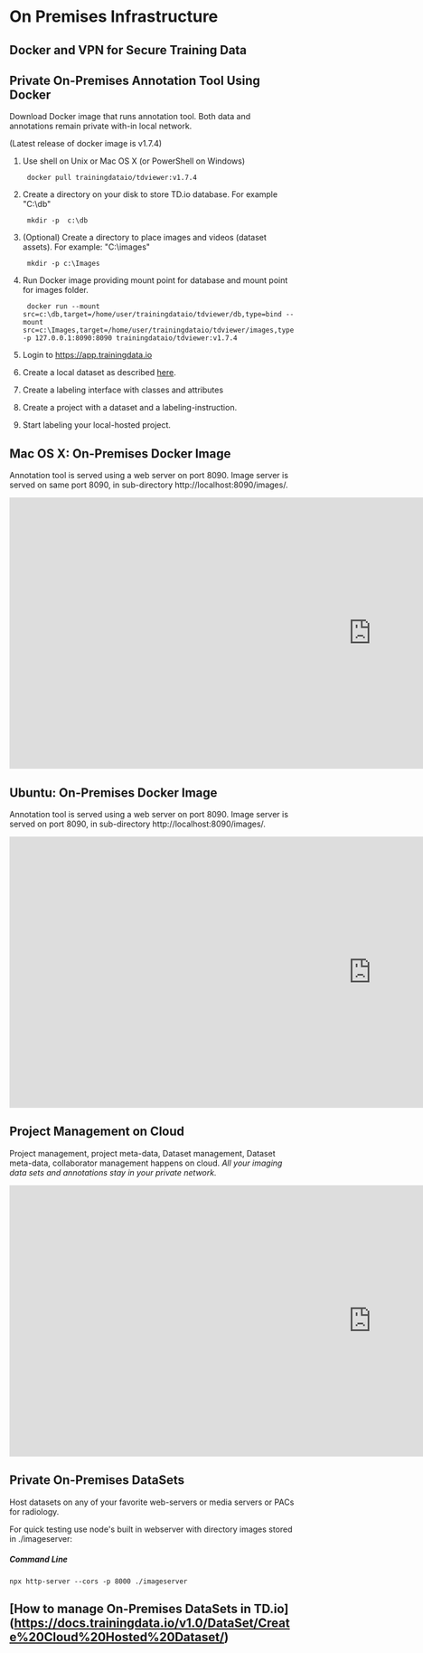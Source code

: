 # On Premises Infrastructure

## Docker and VPN for Secure Training Data

## Private On-Premises Annotation Tool Using Docker

Download Docker image that runs annotation tool. Both data and annotations remain private with-in local network.

(Latest release of docker image is v1.7.4)

1. Use shell on Unix or Mac OS X (or PowerShell on Windows)

        docker pull trainingdataio/tdviewer:v1.7.4


2. Create a directory on your disk to store TD.io database. For example "C:\db"

        mkdir -p  c:\db

3. (Optional) Create a directory to place images and videos (dataset assets). For example: "C:\images"

        mkdir -p c:\Images

4. Run Docker image providing mount point for database and mount point for images folder.

        docker run --mount src=c:\db,target=/home/user/trainingdataio/tdviewer/db,type=bind --mount src=c:\Images,target=/home/user/trainingdataio/tdviewer/images,type=bind -p 127.0.0.1:8090:8090 trainingdataio/tdviewer:v1.7.4

5. Login to https://app.trainingdata.io
6. Create a local dataset as described [here](#on-prem-datasets).
5. Create a labeling interface with classes and attributes
6. Create a project with a dataset and a labeling-instruction.
7. Start labeling your local-hosted project.

## Mac OS X: On-Premises Docker Image

Annotation tool is served using a web server on port 8090.
Image server is served on same port 8090, in sub-directory http://localhost:8090/images/.

<!-- [![On Premises Docker Mac OS X](https://i.ytimg.com/vi/X3QOo_lJrjE/hqdefault.jpg)](https://www.youtube.com/watch?v=X3QOo_lJrjE&feature=youtu.be) -->

<div class="video-wrapper">
  <iframe width="1280" height="480" src="https://www.youtube.com/embed/X3QOo_lJrjE" frameborder="0" allowfullscreen></iframe>
</div>


## Ubuntu: On-Premises Docker Image

Annotation tool is served using a web server on port 8090.
Image server is served on port 8090, in sub-directory http://localhost:8090/images/.

<!-- [![Ubuntu](https://i.ytimg.com/vi/ESAtt73cBLw/hqdefault.jpg)](https://www.youtube.com/watch?v=ESAtt73cBLw&feature=youtu.be) -->

<div class="video-wrapper">
  <iframe width="1280" height="480" src="https://www.youtube.com/embed/ESAtt73cBLw" frameborder="0" allowfullscreen></iframe>
</div>


## Project Management on Cloud

Project management, project meta-data, Dataset management, Dataset meta-data, collaborator management happens on cloud. *All your imaging data sets and annotations stay in your private network.*

<!-- [![May 23, 2019 1:25 PM](https://i.ytimg.com/vi/45nKiW8inFM/hqdefault.jpg)](https://www.youtube.com/watch?v=45nKiW8inFM&feature=youtu.be) -->

<div class="video-wrapper">
  <iframe width="1280" height="480" src="https://www.youtube.com/embed/45nKiW8inFM" frameborder="0" allowfullscreen></iframe>
</div>


## Private On-Premises DataSets

Host datasets on any of your favorite web-servers or media servers or PACs for radiology.

For quick testing use node's built in webserver with directory images stored in ./imageserver:

##### Command Line
```shell
npx http-server --cors -p 8000 ./imageserver
```

## [How to manage On-Premises DataSets in TD.io] (https://docs.trainingdata.io/v1.0/DataSet/Create%20Cloud%20Hosted%20Dataset/)
